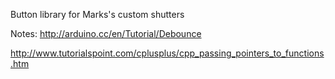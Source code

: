 Button library for Marks's custom shutters

Notes:
http://arduino.cc/en/Tutorial/Debounce

http://www.tutorialspoint.com/cplusplus/cpp_passing_pointers_to_functions.htm
